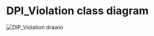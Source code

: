 # DPI_Violation class diagram 
![DIP_Violation drawio](https://user-images.githubusercontent.com/36940678/147848384-ad18f530-335a-4bbf-a605-65c1baea2619.png)
